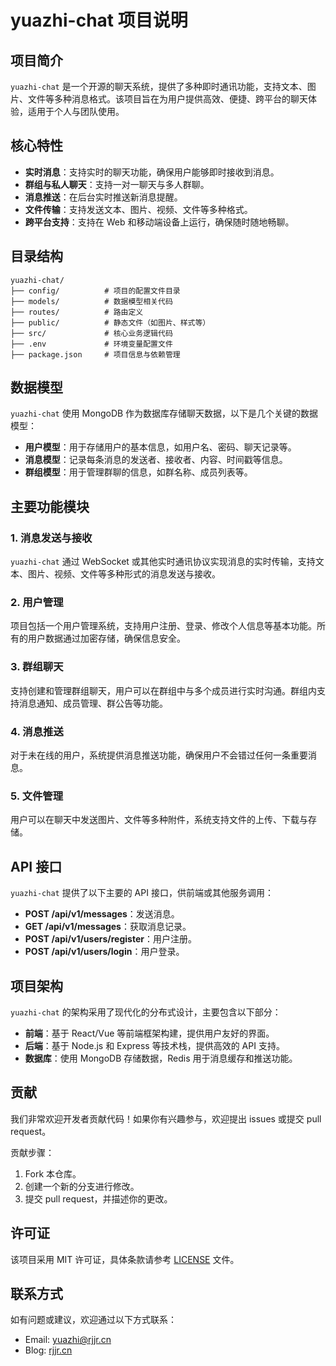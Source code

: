 # yuazhi-chat 项目说明

## 项目简介

`yuazhi-chat` 是一个开源的聊天系统，提供了多种即时通讯功能，支持文本、图片、文件等多种消息格式。该项目旨在为用户提供高效、便捷、跨平台的聊天体验，适用于个人与团队使用。

## 核心特性

- **实时消息**：支持实时的聊天功能，确保用户能够即时接收到消息。
- **群组与私人聊天**：支持一对一聊天与多人群聊。
- **消息推送**：在后台实时推送新消息提醒。
- **文件传输**：支持发送文本、图片、视频、文件等多种格式。
- **跨平台支持**：支持在 Web 和移动端设备上运行，确保随时随地畅聊。

## 目录结构

```
yuazhi-chat/
├── config/          # 项目的配置文件目录
├── models/          # 数据模型相关代码
├── routes/          # 路由定义
├── public/          # 静态文件（如图片、样式等）
├── src/             # 核心业务逻辑代码
├── .env             # 环境变量配置文件
├── package.json     # 项目信息与依赖管理
```

## 数据模型

`yuazhi-chat` 使用 MongoDB 作为数据库存储聊天数据，以下是几个关键的数据模型：

- **用户模型**：用于存储用户的基本信息，如用户名、密码、聊天记录等。
- **消息模型**：记录每条消息的发送者、接收者、内容、时间戳等信息。
- **群组模型**：用于管理群聊的信息，如群名称、成员列表等。

## 主要功能模块

### 1. 消息发送与接收

`yuazhi-chat` 通过 WebSocket 或其他实时通讯协议实现消息的实时传输，支持文本、图片、视频、文件等多种形式的消息发送与接收。

### 2. 用户管理

项目包括一个用户管理系统，支持用户注册、登录、修改个人信息等基本功能。所有的用户数据通过加密存储，确保信息安全。

### 3. 群组聊天

支持创建和管理群组聊天，用户可以在群组中与多个成员进行实时沟通。群组内支持消息通知、成员管理、群公告等功能。

### 4. 消息推送

对于未在线的用户，系统提供消息推送功能，确保用户不会错过任何一条重要消息。

### 5. 文件管理

用户可以在聊天中发送图片、文件等多种附件，系统支持文件的上传、下载与存储。

## API 接口

`yuazhi-chat` 提供了以下主要的 API 接口，供前端或其他服务调用：

- **POST /api/v1/messages**：发送消息。
- **GET /api/v1/messages**：获取消息记录。
- **POST /api/v1/users/register**：用户注册。
- **POST /api/v1/users/login**：用户登录。

## 项目架构

`yuazhi-chat` 的架构采用了现代化的分布式设计，主要包含以下部分：

- **前端**：基于 React/Vue 等前端框架构建，提供用户友好的界面。
- **后端**：基于 Node.js 和 Express 等技术栈，提供高效的 API 支持。
- **数据库**：使用 MongoDB 存储数据，Redis 用于消息缓存和推送功能。

## 贡献

我们非常欢迎开发者贡献代码！如果你有兴趣参与，欢迎提出 issues 或提交 pull request。

贡献步骤：

1. Fork 本仓库。
2. 创建一个新的分支进行修改。
3. 提交 pull request，并描述你的更改。

## 许可证

该项目采用 MIT 许可证，具体条款请参考 [LICENSE](LICENSE) 文件。

## 联系方式

如有问题或建议，欢迎通过以下方式联系：

- Email: yuazhi@rjjr.cn
- Blog: [rjjr.cn](https://rjjr.cn)
